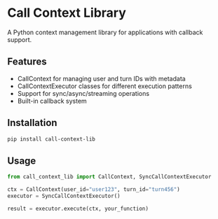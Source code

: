 # Call Context Library

A Python context management library for applications with callback support.

## Features

- CallContext for managing user and turn IDs with metadata
- CallContextExecutor classes for different execution patterns
- Support for sync/async/streaming operations
- Built-in callback system

## Installation

```bash
pip install call-context-lib
```

## Usage

```python
from call_context_lib import CallContext, SyncCallContextExecutor

ctx = CallContext(user_id="user123", turn_id="turn456")
executor = SyncCallContextExecutor()

result = executor.execute(ctx, your_function)
```